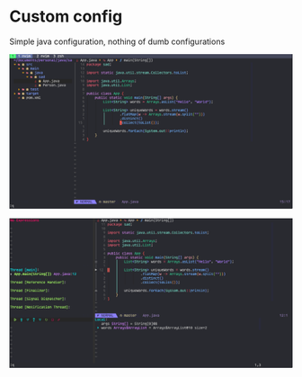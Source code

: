 # Custom config

Simple java configuration, nothing of dumb configurations

![general](./resources/general.png)

![test](./resources/test.png)
